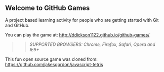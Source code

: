## Welcome to GitHub Games

A project based learning activity for people who are getting started with Git and GitHub.

You can play the game at: http://ddickson1122.github.io/github-games/

>> _*SUPPORTED BROWSERS*: Chrome, Firefox, Safari, Opera and IE9+_

This fun open source game was cloned from: https://github.com/jakesgordon/javascript-tetris
